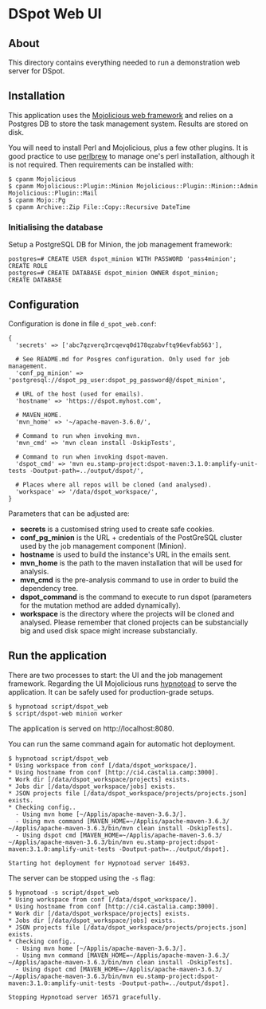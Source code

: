 
# DSpot Web UI

## About

This directory contains everything needed to run a demonstration web server for DSpot.


## Installation

This application uses the [Mojolicious web framework](https://mojolicious.org/) and relies on a Postgres DB to store the task management system. Results are stored on disk.

You will need to install Perl and Mojolicious, plus a few other plugins. It is good practice to use [perlbrew](https://perlbrew.pl/) to manage one's perl installation, although it is not required. Then requirements can be installed with:

```
$ cpanm Mojolicious
$ cpanm Mojolicious::Plugin::Minion Mojolicious::Plugin::Minion::Admin Mojolicious::Plugin::Mail
$ cpanm Mojo::Pg
$ cpanm Archive::Zip File::Copy::Recursive DateTime
```

### Initialising the database

Setup a PostgreSQL DB for Minion, the job management framework:

```
postgres=# CREATE USER dspot_minion WITH PASSWORD 'pass4minion';
CREATE ROLE
postgres=# CREATE DATABASE dspot_minion OWNER dspot_minion;
CREATE DATABASE
```

## Configuration

Configuration is done in file `d_spot_web.conf`:

```
{
  'secrets' => ['abc7qzverq3rcqevq0d178qzabvftq96evfab563'],

  # See README.md for Posgres configuration. Only used for job management.
  'conf_pg_minion' => 'postgresql://dspot_pg_user:dspot_pg_password@/dspot_minion',

  # URL of the host (used for emails).
  'hostname' => 'https://dspot.myhost.com',

  # MAVEN_HOME.
  'mvn_home' => '~/apache-maven-3.6.0/',

  # Command to run when invoking mvn.
  'mvn_cmd' => 'mvn clean install -DskipTests',

  # Command to run when invoking dspot-maven.
  'dspot_cmd' => 'mvn eu.stamp-project:dspot-maven:3.1.0:amplify-unit-tests -Doutput-path=../output/dspot/',

  # Places where all repos will be cloned (and analysed).
  'workspace' => '/data/dspot_workspace/',
}
```

Parameters that can be adjusted are:

 * **secrets** is a customised string used to create safe cookies.
 * **conf_pg_minion** is the URL + credentials of the PostGreSQL cluster used by the job management component (Minion).
 * **hostname** is used to build the instance's URL in the emails sent.
 * **mvn_home** is the path to the maven installation that will be used for analysis.
 * **mvn_cmd** is the pre-analysis command to use in order to build the dependency tree.
 * **dspot_command** is the command to execute to run dspot (parameters for the mutation method are added dynamically).
 * **workspace** is the directory where the projects will be cloned and analysed. Please remember that cloned projects can be substancially big and used disk space might increase substancially.


## Run the application

There are two processes to start: the UI and the job management framework. Regarding the UI Mojolicious runs [hypnotoad](https://mojolicious.org/perldoc/Mojo/Server/Hypnotoad) to serve the application. It can be safely used for production-grade setups.

```
$ hypnotoad script/dspot_web
$ script/dspot-web minion worker
```

The application is served on http://localhost:8080.

You can run the same command again for automatic hot deployment.

```
$ hypnotoad script/dspot_web
* Using workspace from conf [/data/dspot_workspace/].
* Using hostname from conf [http://ci4.castalia.camp:3000].
* Work dir [/data/dspot_workspace/projects] exists.
* Jobs dir [/data/dspot_workspace/jobs] exists.
* JSON projects file [/data/dspot_workspace/projects/projects.json] exists.
* Checking config..
  - Using mvn home [~/Applis/apache-maven-3.6.3/].
  - Using mvn command [MAVEN_HOME=~/Applis/apache-maven-3.6.3/ ~/Applis/apache-maven-3.6.3/bin/mvn clean install -DskipTests].
  - Using dspot cmd [MAVEN_HOME=~/Applis/apache-maven-3.6.3/ ~/Applis/apache-maven-3.6.3/bin/mvn eu.stamp-project:dspot-maven:3.1.0:amplify-unit-tests -Doutput-path=../output/dspot].

Starting hot deployment for Hypnotoad server 16493.
```

The server can be stopped using the `-s` flag:

```
$ hypnotoad -s script/dspot_web
* Using workspace from conf [/data/dspot_workspace/].
* Using hostname from conf [http://ci4.castalia.camp:3000].
* Work dir [/data/dspot_workspace/projects] exists.
* Jobs dir [/data/dspot_workspace/jobs] exists.
* JSON projects file [/data/dspot_workspace/projects/projects.json] exists.
* Checking config..
  - Using mvn home [~/Applis/apache-maven-3.6.3/].
  - Using mvn command [MAVEN_HOME=~/Applis/apache-maven-3.6.3/ ~/Applis/apache-maven-3.6.3/bin/mvn clean install -DskipTests].
  - Using dspot cmd [MAVEN_HOME=~/Applis/apache-maven-3.6.3/ ~/Applis/apache-maven-3.6.3/bin/mvn eu.stamp-project:dspot-maven:3.1.0:amplify-unit-tests -Doutput-path=../output/dspot].

Stopping Hypnotoad server 16571 gracefully.
```
